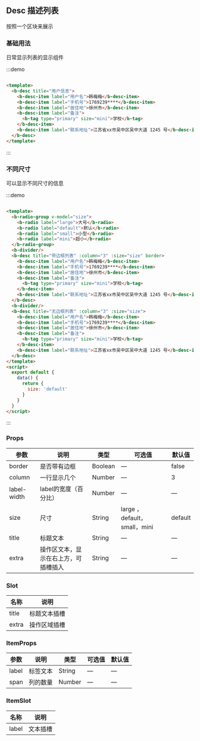 ## Desc 描述列表

按照一个区块来展示

### 基础用法

日常显示列表的显示组件

:::demo

```html

<template>
  <b-desc title="用户信息">
    <b-desc-item label="用户名">韩梅梅</b-desc-item>
    <b-desc-item label="手机号">1769239****</b-desc-item>
    <b-desc-item label="居住地">徐州市</b-desc-item>
    <b-desc-item label="备注">
      <b-tag type="primary" size="mini">学校</b-tag>
    </b-desc-item>
    <b-desc-item label="联系地址">江苏省xx市吴中区吴中大道 1245 号</b-desc-item>
  </b-desc>
</template>
```

:::

### 不同尺寸

可以显示不同尺寸的信息

:::demo

```html

<template>
  <b-radio-group v-model="size">
    <b-radio label="large">大号</b-radio>
    <b-radio label="default">默认</b-radio>
    <b-radio label="small">小型</b-radio>
    <b-radio label="mini">超小</b-radio>
  </b-radio-group>
  <b-divider/>
  <b-desc title="带边框列表" :column="3" :size="size" border>
    <b-desc-item label="用户名">韩梅梅</b-desc-item>
    <b-desc-item label="手机号">1769239****</b-desc-item>
    <b-desc-item label="居住地">徐州市</b-desc-item>
    <b-desc-item label="备注">
      <b-tag type="primary" size="mini">学校</b-tag>
    </b-desc-item>
    <b-desc-item label="联系地址">江苏省xx市吴中区吴中大道 1245 号</b-desc-item>
  </b-desc>
  <b-divider/>
  <b-desc title="无边框列表" :column="3" :size="size">
    <b-desc-item label="用户名">韩梅梅</b-desc-item>
    <b-desc-item label="手机号">1769239****</b-desc-item>
    <b-desc-item label="居住地">徐州市</b-desc-item>
    <b-desc-item label="备注">
      <b-tag type="primary" size="mini">学校</b-tag>
    </b-desc-item>
    <b-desc-item label="联系地址">江苏省xx市吴中区吴中大道 1245 号</b-desc-item>
  </b-desc>
</template>
<script>
  export default {
    data() {
      return {
        size: 'default'
      }
    }
  }
</script>
```

:::

### Props

| 参数      | 说明    | 类型      | 可选值       | 默认值   |
|---------- |-------- |---------- |-------------  |-------- |
| border     | 是否带有边框   | Boolean  |    —       |    false   |
| column     | 一行显示几个   | Number  |    —       |    3    |
| label-width     | label的宽度（百分比）   | Number  |  —      |    —     |
| size     | 尺寸   | String  |   large ，default，small，mini      |    default    |
| title     | 标题文本   | String  |   —    |    —    |
| extra     | 操作区文本，显示在右上方，可插槽插入   | String  |   —    |    —    |

### Slot

| 名称      | 说明    |
|---------- |-------- |
| title     | 标题文本插槽   |
| extra     | 操作区域插槽   |

### ItemProps

| 参数      | 说明    | 类型      | 可选值       | 默认值   |
|---------- |-------- |---------- |-------------  |-------- |
| label     | 标签文本   | String  |    —       |    —    |
| span     | 列的数量   | Number  |    —       |    —    |

### ItemSlot

| 名称      | 说明    |
|---------- |-------- |
| label     | 文本插槽   |
